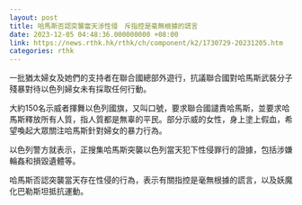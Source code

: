 ```yaml
---
layout: post
title: 哈馬斯否認突襲當天涉性侵　斥指控是毫無根據的謊言
date: 2023-12-05 04:48:36.000000000 +08:00
link: https://news.rthk.hk/rthk/ch/component/k2/1730729-20231205.htm
categories: rthk
---
```


一批猶太婦女及她們的支持者在聯合國總部外遊行，抗議聯合國對哈馬斯武裝分子殘暴對待以色列婦女未有採取任何行動。

大約150名示威者揮舞以色列國旗，又叫口號，要求聯合國譴責哈馬斯，並要求哈馬斯釋放所有人質，指人質都是無辜的平民。部分示威的女性，身上塗上假血，希望喚起大眾關注哈馬斯針對婦女的暴力行為。

以色列警方就表示，正搜集哈馬斯突襲以色列當天犯下性侵罪行的證據，包括涉嫌輪姦和損毀遺體等。

哈馬斯否認突襲當天存在性侵的行為，表示有關指控是毫無根據的謊言，以及妖魔化巴勒斯坦抵抗運動。
